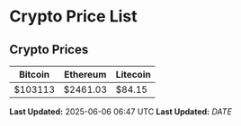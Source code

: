 # Crypto Price List

## Crypto Prices
| Bitcoin | Ethereum | Litecoin |
| ------- | -------- | -------- |
| $103113 | $2461.03 | $84.15 |
**Last Updated:** 2025-06-06 06:47 UTC
**Last Updated:** $DATE$
